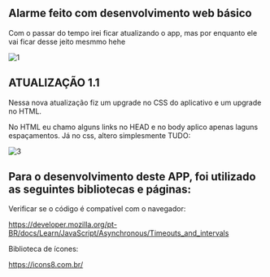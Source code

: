 ## Alarme feito com desenvolvimento web básico
Com o passar do tempo irei ficar atualizando o app, mas por enquanto ele vai ficar desse jeito mesmmo hehe

![1](https://user-images.githubusercontent.com/82906621/132958594-78babeb3-b4c4-4ea2-a225-2e7e056e8c91.jpg)

## ATUALIZAÇÃO 1.1
Nessa nova atualização fiz um upgrade no CSS do aplicativo e um upgrade no HTML.

No HTML eu chamo alguns links no HEAD e no body aplico apenas laguns espaçamentos. Já no css, altero simplesmente TUDO:

![3](https://user-images.githubusercontent.com/82906621/132958695-55740678-d72c-4203-9833-2a7ada335812.jpg)


## Para o desenvolvimento deste APP, foi utilizado as seguintes bibliotecas e páginas:

Verificar se o código é compatível com o navegador:

https://developer.mozilla.org/pt-BR/docs/Learn/JavaScript/Asynchronous/Timeouts_and_intervals

Biblioteca de ícones:

https://icons8.com.br/


